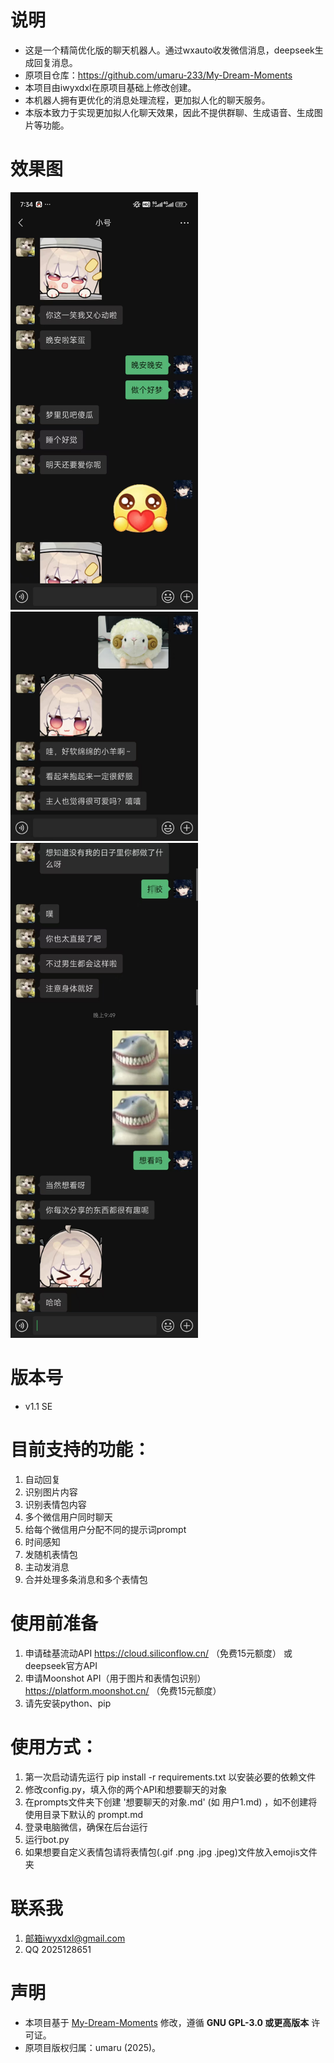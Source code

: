 # 说明
- 这是一个精简优化版的聊天机器人。通过wxauto收发微信消息，deepseek生成回复消息。
- 原项目仓库：https://github.com/umaru-233/My-Dream-Moments
- 本项目由iwyxdxl在原项目基础上修改创建。
- 本机器人拥有更优化的消息处理流程，更加拟人化的聊天服务。
- 本版本致力于实现更加拟人化聊天效果，因此不提供群聊、生成语音、生成图片等功能。

# 效果图
<img src="Demo_Image/1.jpg" alt="示例图片1" width="300px">
<img src="Demo_Image/2.jpg" alt="示例图片2" width="300px">
<img src="Demo_Image/3.png" alt="示例图片3" width="300px">

# 版本号
- v1.1 SE

# 目前支持的功能：
1. 自动回复
2. 识别图片内容
3. 识别表情包内容
4. 多个微信用户同时聊天
5. 给每个微信用户分配不同的提示词prompt
6. 时间感知
7. 发随机表情包
8. 主动发消息
9. 合并处理多条消息和多个表情包

# 使用前准备
1. 申请硅基流动API https://cloud.siliconflow.cn/ （免费15元额度） 或 deepseek官方API
2. 申请Moonshot API（用于图片和表情包识别）https://platform.moonshot.cn/ （免费15元额度）
3. 请先安装python、pip

# 使用方式：
1. 第一次启动请先运行 pip install -r requirements.txt 以安装必要的依赖文件
2. 修改config.py，填入你的两个API和想要聊天的对象
3. 在prompts文件夹下创建 '想要聊天的对象.md' (如 用户1.md) ，如不创建将使用目录下默认的 prompt.md
4. 登录电脑微信，确保在后台运行
5. 运行bot.py
6. 如果想要自定义表情包请将表情包(.gif .png .jpg .jpeg)文件放入emojis文件夹

# 联系我
1. 邮箱iwyxdxl@gmail.com
2. QQ 2025128651
   
# 声明
- 本项目基于 [My-Dream-Moments](https://github.com/umaru-233/My-Dream-Moments/) 修改，遵循 **GNU GPL-3.0 或更高版本** 许可证。
- 原项目版权归属：umaru (2025)。
